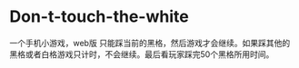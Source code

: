 Don-t-touch-the-white
=====================

一个手机小游戏，web版
只能踩当前的黑格，然后游戏才会继续。如果踩其他的黑格或者白格游戏只计时，不会继续。最后看玩家踩完50个黑格所用时间。
